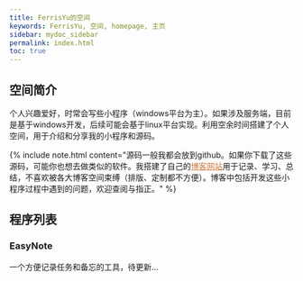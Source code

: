 ```yaml
---
title: FerrisYu的空间
keywords: FerrisYu, 空间, homepage, 主页
sidebar: mydoc_sidebar
permalink: index.html
toc: true
---
```


## 空间简介
个人兴趣爱好，时常会写些小程序（windows平台为主）。如果涉及服务端，目前是基于windows开发，后续可能会基于linux平台实现。利用空余时间搭建了个人空间，用于介绍和分享我的小程序和源码。

{% include note.html content="源码一般我都会放到github。如果你下载了这些源码，可能你也想去做类似的软件。我搭建了自己的<a href='http://blog.ferrisyu.com' style='color: #cc793d'>博客网站</a>用于记录、学习、总结，不喜欢被各大博客空间束缚（排版、定制都不方便）。博客中包括开发这些小程序过程中遇到的问题，欢迎查阅与指正。" %}

## 程序列表

### EasyNote

一个方便记录任务和备忘的工具，待更新...
